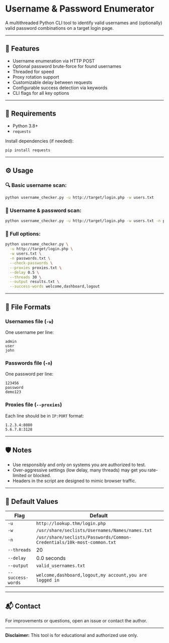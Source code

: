 # Username & Password Enumerator

A multithreaded Python CLI tool to identify valid usernames and (optionally) valid password combinations on a target login page.

---

## 🚀 Features

- Username enumeration via HTTP POST
- Optional password brute-force for found usernames
- Threaded for speed
- Proxy rotation support
- Customizable delay between requests
- Configurable success detection via keywords
- CLI flags for all key options

---

## 🧪 Requirements

- Python 3.8+
- `requests`

Install dependencies (if needed):

```bash
pip install requests
```

---

## ⚙️ Usage

### 🔍 Basic username scan:

```bash
python username_checker.py -u http://target/login.php -w users.txt
```

### 🔐 Username & password scan:

```bash
python username_checker.py -u http://target/login.php -w users.txt -n passwords.txt --check-passwords
```

### 🧩 Full options:

```bash
python username_checker.py \
  -u http://target/login.php \
  -w users.txt \
  -n passwords.txt \
  --check-passwords \
  --proxies proxies.txt \
  --delay 0.5 \
  --threads 30 \
  --output results.txt \
  --success-words welcome,dashboard,logout
```

---

## 📄 File Formats

### Usernames file (`-w`)

One username per line:

```
admin
user
john
```

### Passwords file (`-n`)

One password per line:

```
123456
password
demo123
```

### Proxies file (`--proxies`)

Each line should be in `IP:PORT` format:

```
1.2.3.4:8080
5.6.7.8:3128
```

---

## 🛡️ Notes

- Use responsibly and only on systems you are authorized to test.
- Over-aggressive settings (low delay, many threads) may get you rate-limited or blocked.
- Headers in the script are designed to mimic browser traffic.

---

## 📌 Default Values

| Flag              | Default                                                                |
| ----------------- | ---------------------------------------------------------------------- |
| `-u`              | `http://lookup.thm/login.php`                                          |
| `-w`              | `/usr/share/seclists/Usernames/Names/names.txt`                        |
| `-n`              | `/usr/share/seclists/Passwords/Common-Credentials/10k-most-common.txt` |
| `--threads`       | 20                                                                     |
| `--delay`         | 0.0 seconds                                                            |
| `--output`        | `valid_usernames.txt`                                                  |
| `--success-words` | `welcome,dashboard,logout,my account,you are logged in`                |

---

## 📬 Contact

For improvements or questions, open an issue or contact the author.

---

**Disclaimer:** This tool is for educational and authorized use only.

